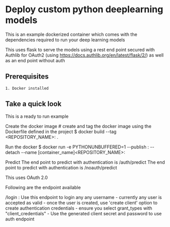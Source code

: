 # Deploy custom python deeplearning models

This is an example dockerized container which comes with the dependencies required to run your deep learning models

This uses flask to serve the models using a rest end point secured with Authlib for OAuth2 (using https://docs.authlib.org/en/latest/flask/2/) as well as an end point without auth

## Prerequisites
    1. Docker installed

## Take a quick look
This is a ready to run example 

Create the docker image
    # create and tag the docker image using the Dockerfile defined in the project
    $ docker build --tag <REPOSITORY_NAME>:<TAG> .

Run the docker 
    $ docker run -e PYTHONUNBUFFERED=1 --publish <PORT-MAPPING>:<PORT-MAPPING>  --detach --name [container_name]<REPOSITORY_NAME>:<TAG>

Predict
    The end point to predict with authentication is /auth/predict
    The end point to predict with authentication is /noauth/predict

This uses OAuth 2.0 

Following are the endpoint available

/login : Use this endpoint to login any any username - currently any user is accepted as valid - once the user is created, use 'create client' option to create authentication credentials - ensure you select grant_types with "client_credentials" - Use the generated client secret and password to use auth endpoint